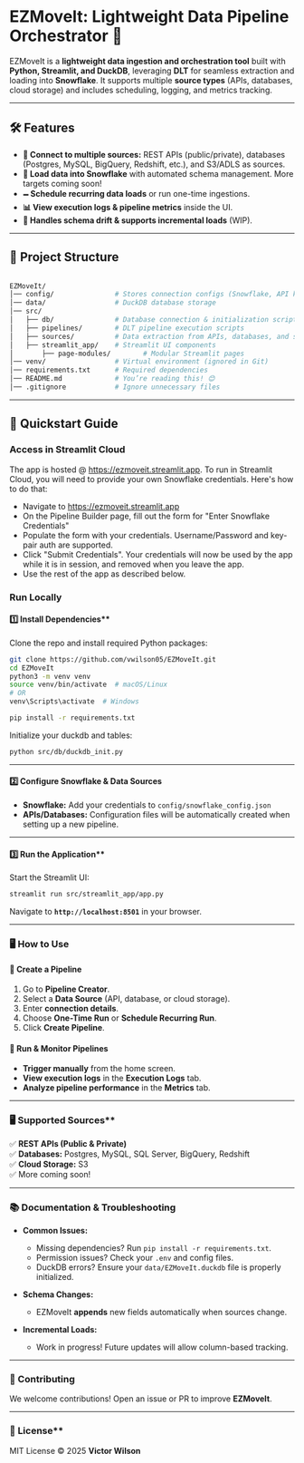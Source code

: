 # EZMoveIt: Lightweight Data Pipeline Orchestrator 🚀

EZMoveIt is a **lightweight data ingestion and orchestration tool** built with **Python, Streamlit, and DuckDB**, leveraging **DLT** for seamless extraction and loading into **Snowflake**. It supports multiple **source types** (APIs, databases, cloud storage) and includes scheduling, logging, and metrics tracking.

---

## 🛠 Features

- **🔗 Connect to multiple sources:** REST APIs (public/private), databases (Postgres, MySQL, BigQuery, Redshift, etc.), and S3/ADLS as sources.
- **👤 Load data into Snowflake** with automated schema management.  More targets coming soon!
- **🗕 Schedule recurring data loads** or run one-time ingestions.
- **📊 View execution logs & pipeline metrics** inside the UI.
- **🔄 Handles schema drift & supports incremental loads** (WIP).

---

## 🛀 Project Structure

```bash

EZMoveIt/
│── config/               # Stores connection configs (Snowflake, API keys, etc.)
│── data/                 # DuckDB database storage
│── src/
│   ├── db/               # Database connection & initialization scripts
│   ├── pipelines/        # DLT pipeline execution scripts
│   ├── sources/          # Data extraction from APIs, databases, and storage
│   ├── streamlit_app/    # Streamlit UI components
│       ├── page-modules/        # Modular Streamlit pages
│── venv/                 # Virtual environment (ignored in Git)
│── requirements.txt      # Required dependencies
│── README.md             # You’re reading this! 😊
│── .gitignore            # Ignore unnecessary files
```

---

## 🚀 Quickstart Guide

### Access in Streamlit Cloud

The app is hosted @ <https://ezmoveit.streamlit.app>.  To run in Streamlit Cloud, you will need to provide your own Snowflake credentials.  Here's how to do that:

- Navigate to <https://ezmoveit.streamlit.app>
- On the Pipeline Builder page, fill out the form for "Enter Snowflake Credentials"
- Populate the form with your credentials.  Username/Password and key-pair auth are supported.
- Click "Submit Credentials".  Your credentials will now be used by the app while it is in session, and removed when you leave the app.
- Use the rest of the app as described below.

### Run Locally

#### 1️⃣  Install Dependencies**

Clone the repo and install required Python packages:

```bash
git clone https://github.com/vwilson05/EZMoveIt.git
cd EZMoveIt
python3 -m venv venv
source venv/bin/activate  # macOS/Linux
# OR
venv\Scripts\activate  # Windows

pip install -r requirements.txt
```

Initialize your duckdb and tables:

```bash
python src/db/duckdb_init.py
```

---

#### 2️⃣ Configure Snowflake & Data Sources

- **Snowflake:** Add your credentials to `config/snowflake_config.json`  
- **APIs/Databases:** Configuration files will be automatically created when setting up a new pipeline.

---

#### 3️⃣ Run the Application**

Start the Streamlit UI:

```bash
streamlit run src/streamlit_app/app.py
```

Navigate to **`http://localhost:8501`** in your browser.

---

### 🖥 How to Use

#### 📌 Create a Pipeline

1. Go to **Pipeline Creator**.
2. Select a **Data Source** (API, database, or cloud storage).
3. Enter **connection details**.
4. Choose **One-Time Run** or **Schedule Recurring Run**.
5. Click **Create Pipeline**.

#### 🚀 Run & Monitor Pipelines

- **Trigger manually** from the home screen.
- **View execution logs** in the **Execution Logs** tab.
- **Analyze pipeline performance** in the **Metrics** tab.

---

### 🖥 Supported Sources**

✅ **REST APIs (Public & Private)**  
✅ **Databases:** Postgres, MySQL, SQL Server, BigQuery, Redshift  
✅ **Cloud Storage:** S3  
✅ More coming soon!

---

### 📚 Documentation & Troubleshooting

- **Common Issues:**  
  - Missing dependencies? Run `pip install -r requirements.txt`.
  - Permission issues? Check your `.env` and config files.
  - DuckDB errors? Ensure your `data/EZMoveIt.duckdb` file is properly initialized.

- **Schema Changes:**  
  - EZMoveIt **appends** new fields automatically when sources change.

- **Incremental Loads:**  
  - Work in progress! Future updates will allow column-based tracking.

---

### 🤝 Contributing

We welcome contributions! Open an issue or PR to improve **EZMoveIt**.

---

### 🐝 License**

MIT License © 2025 **Victor Wilson**  
